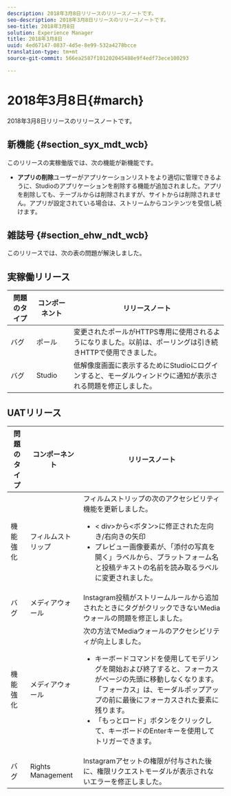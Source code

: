 ```yaml
---
description: 2018年3月8日リリースのリリースノートです。
seo-description: 2018年3月8日リリースのリリースノートです。
seo-title: 2018年3月8日
solution: Experience Manager
title: 2018年3月8日
uuid: 4ed67147-0837-4d5e-8e99-532a4278bcce
translation-type: tm+mt
source-git-commit: 566ea2587f101202045488e9f4edf73ece100293

---
```



# 2018年3月8日{#march}

2018年3月8日リリースのリリースノートです。

## 新機能 {#section_syx_mdt_wcb}

このリリースの実稼働版では、次の機能が新機能です。

* **アプリの削除**ユーザーがアプリケーションリストをより適切に管理できるように、Studioのアプリケーションを削除する機能が追加されました。アプリを削除しても、テーブルからは削除されますが、サイトからは削除されません。アプリが設定されている場合は、ストリームからコンテンツを受信し続けます。

## 雑誌号 {#section_ehw_ndt_wcb}

このリリースでは、次の表の問題が解決しました。

## 実稼働リリース

| **問題のタイプ** | **コンポーネント** | **リリースノート** |
|---|---|---|
| バグ | ポール | 変更されたポールがHTTPS専用に使用されるようになりました。以前は、ポーリングは引き続きHTTPで使用できました。 |
| バグ | Studio | 低解像度画面に表示するためにStudioにログインすると、モーダルウィンドウに通知が表示される問題を修正しました。 |

## UATリリース

| 問題のタイプ | コンポーネント | リリースノート |
|--- |--- |--- |
| 機能強化 | フィルムストリップ | フィルムストリップの次のアクセシビリティ機能を更新しました。 <br><ul><li>< div>から<ボタン>に修正された左向き/右向きの矢印 </li><li>プレビュー画像要素が、「添付の写真を開く」ラベルから、プラットフォーム名と投稿テキストの名前を読み取るラベルに変更されました。</li></ul> |
| バグ | メディアウォール | Instagram投稿がストリームルールから追加されたときにタグがクリックできないMediaウォールの問題を修正しました。 |
| 機能強化 | メディアウォール | 次の方法でMediaウォールのアクセシビリティが向上しました。 <br><ul><li>キーボードコマンドを使用してモデリングを開始および終了すると、フォーカスがページの先頭に移動しなくなります。「フォーカス」は、モーダルポップアップの前に最後にフォーカスされた要素に残ります。</li><li>「もっとロード」ボタンをクリックして、キーボードのEnterキーを使用してトリガーできます。</li></ul> |
| バグ | Rights Management | Instagramアセットの権限が付与された後に、権限リクエストモーダルが表示されないエラーを修正しました。 |

